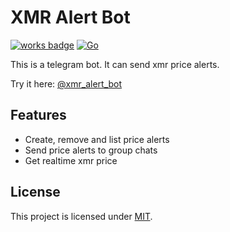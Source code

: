 # XMR Alert Bot 
[![works badge](https://cdn.jsdelivr.net/gh/nikku/works-on-my-machine@v0.2.0/badge.svg)](https://github.com/nikku/works-on-my-machine)
[![Go](https://github.com/chfanghr/xmr-bot/actions/workflows/go.yml/badge.svg)](https://github.com/chfanghr/xmr-bot/actions/workflows/go.yml)


This is a telegram bot. It can send xmr price alerts.

Try it here: [@xmr_alert_bot](https://t.me/xmr_alert_bot)

## Features

* Create, remove and list price alerts
* Send price alerts to group chats  
* Get realtime xmr price

## License
This project is licensed under [MIT](LICENSE).